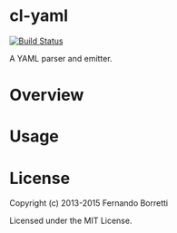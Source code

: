 # cl-yaml

[![Build Status](https://travis-ci.org/eudoxia0/cl-yaml.svg?branch=master)](https://travis-ci.org/eudoxia0/cl-yaml)

A YAML parser and emitter.

# Overview

# Usage

# License

Copyright (c) 2013-2015 Fernando Borretti

Licensed under the MIT License.
